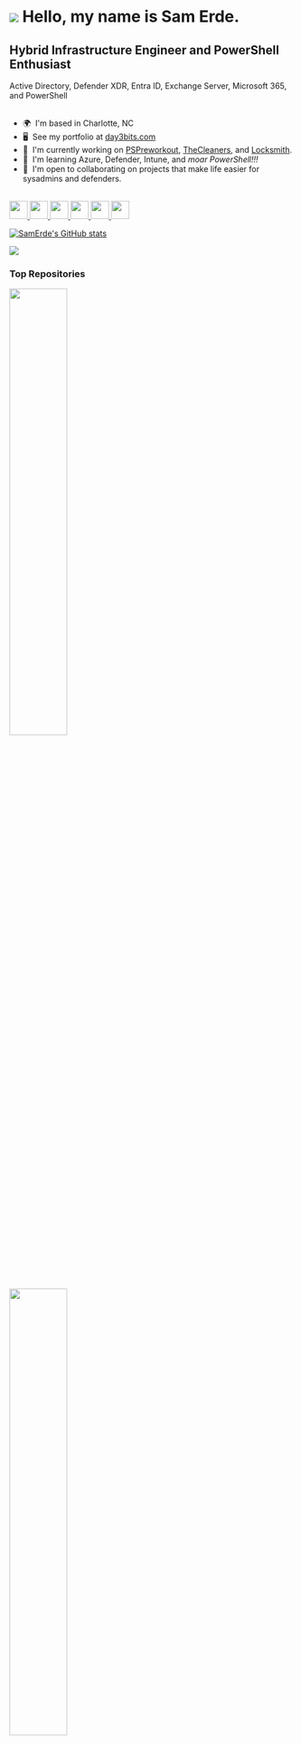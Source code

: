 # ![](https://user-images.githubusercontent.com/18350557/176309783-0785949b-9127-417c-8b55-ab5a4333674e.gif) Hello, my name is Sam Erde.

## Hybrid Infrastructure Engineer and PowerShell Enthusiast
Active Directory, Defender XDR, Entra ID, Exchange Server, Microsoft 365, and PowerShell
&nbsp;  
&nbsp;  
- 🌍  I'm based in Charlotte, NC
- 🖥️  See my portfolio at [day3bits.com](http://day3bits.com)
- 🚀  I'm currently working on [PSPreworkout](http://github.com/SamErde/PSPreworkout), [TheCleaners](https://github.com/SamErde/TheCleaners), and [Locksmith](https://github.com/TrimarcJake/Locksmith).
- 🧠  I'm learning Azure, Defender, Intune, and *moar PowerShell!!!*
- 🤝  I'm open to collaborating on projects that make life easier for sysadmins and defenders.
&nbsp;  
&nbsp;  

<a href="https://discord.com/users/SamErde" target="_blank" rel="noreferrer"> <picture> <source media="(prefers-color-scheme: dark)" srcset="https://raw.githubusercontent.com/danielcranney/readme-generator/main/public/icons/socials/discord-dark.svg" /> <source media="(prefers-color-scheme: light)" srcset="https://raw.githubusercontent.com/danielcranney/readme-generator/main/public/icons/socials/discord.svg" /> <img src="https://raw.githubusercontent.com/danielcranney/readme-generator/main/public/icons/socials/discord.svg" width="32" height="32" /> </picture> </a> <a href="https://www.github.com/SamErde" target="_blank" rel="noreferrer"> <picture> <source media="(prefers-color-scheme: dark)" srcset="https://raw.githubusercontent.com/danielcranney/readme-generator/main/public/icons/socials/github-dark.svg" /> <source media="(prefers-color-scheme: light)" srcset="https://raw.githubusercontent.com/danielcranney/readme-generator/main/public/icons/socials/github.svg" /> <img src="https://raw.githubusercontent.com/danielcranney/readme-generator/main/public/icons/socials/github.svg" width="32" height="32" /> </picture> </a> <a href="https://SamErde.hashnode.dev" target="_blank" rel="noreferrer"> <picture> <source media="(prefers-color-scheme: dark)" srcset="https://raw.githubusercontent.com/danielcranney/readme-generator/main/public/icons/socials/hashnode-dark.svg" /> <source media="(prefers-color-scheme: light)" srcset="https://raw.githubusercontent.com/danielcranney/readme-generator/main/public/icons/socials/hashnode.svg" /> <img src="https://raw.githubusercontent.com/danielcranney/readme-generator/main/public/icons/socials/hashnode.svg" width="32" height="32" /> </picture> </a> <a href="https://www.linkedin.com/in/SamErde" target="_blank" rel="noreferrer"> <picture> <source media="(prefers-color-scheme: dark)" srcset="https://raw.githubusercontent.com/danielcranney/readme-generator/main/public/icons/socials/linkedin-dark.svg" /> <source media="(prefers-color-scheme: light)" srcset="https://raw.githubusercontent.com/danielcranney/readme-generator/main/public/icons/socials/linkedin.svg" /> <img src="https://raw.githubusercontent.com/danielcranney/readme-generator/main/public/icons/socials/linkedin.svg" width="32" height="32" /> </picture> </a> <a href="https://www.polywork.com/SamErde" target="_blank" rel="noreferrer"> <picture> <source media="(prefers-color-scheme: dark)" srcset="https://raw.githubusercontent.com/danielcranney/readme-generator/main/public/icons/socials/polywork-dark.svg" /> <source media="(prefers-color-scheme: light)" srcset="https://raw.githubusercontent.com/danielcranney/readme-generator/main/public/icons/socials/polywork.svg" /> <img src="https://raw.githubusercontent.com/danielcranney/readme-generator/main/public/icons/socials/polywork.svg" width="32" height="32" /> </picture> </a> <a href="https://www.x.com/SamErde" target="_blank" rel="noreferrer"> <picture> <source media="(prefers-color-scheme: dark)" srcset="https://raw.githubusercontent.com/danielcranney/readme-generator/main/public/icons/socials/twitter-dark.svg" /> <source media="(prefers-color-scheme: light)" srcset="https://raw.githubusercontent.com/danielcranney/readme-generator/main/public/icons/socials/twitter.svg" /> <img src="https://raw.githubusercontent.com/danielcranney/readme-generator/main/public/icons/socials/twitter.svg" width="32" height="32" /> </picture> </a>


<a href="https://www.github.com/SamErde"><img src="https://github-readme-stats.vercel.app/api?username=SamErde&show_icons=true&hide=&count_private=true&title_color=0891b2&text_color=ffffff&icon_color=0891b2&bg_color=1c1917&hide_border=true&show_icons=true" alt="SamErde's GitHub stats" /></a>

<a href="https://www.github.com/SamErde"><img src="https://github-readme-streak-stats.herokuapp.com/?user=SamErde&stroke=ffffff&background=1c1917&ring=0891b2&fire=0891b2&currStreakNum=ffffff&currStreakLabel=0891b2&sideNums=ffffff&sideLabels=ffffff&dates=ffffff&hide_border=true" /></a>

### Top Repositories

<a href="https://github.com/SamErde/PSPreworkout"><img width="45%" src="https://github-readme-stats.vercel.app/api/pin/?username=SamErde&repo=PSPreworkout&title_color=0891b2&text_color=ffffff&icon_color=0891b2&bg_color=1c1917&hide_border=true&locale=en" /></a>
 
 <a href="https://github.com/SamErde/PowerShell"><img width="45%" src="https://github-readme-stats.vercel.app/api/pin/?username=SamErde&repo=PowerShell&title_color=0891b2&text_color=ffffff&icon_color=0891b2&bg_color=1c1917&hide_border=true&locale=en" /></a>

 <a href="https://github.com/SamErde/TheCleaners"><img width="45%" src="https://github-readme-stats.vercel.app/api/pin/?username=SamErde&repo=TheCleaners&title_color=0891b2&text_color=ffffff&icon_color=0891b2&bg_color=1c1917&hide_border=true&locale=en" /></a>
&nbsp;  
&nbsp;  

### Support Me

<a href="https://www.buymeacoffee.com/SamErde"><img src="https://cdn.buymeacoffee.com/buttons/v2/default-yellow.png" width="150"/></a>  
<a href="https://www.ko-fi.com/SamErde"><img src="https://storage.ko-fi.com/cdn/kofi2.png?v=3" width="150"/></a>  
